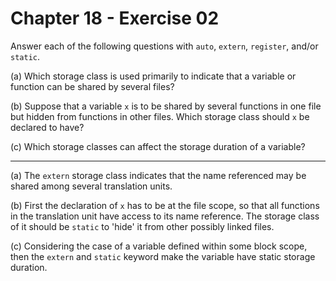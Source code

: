 # Chapter 18 - Exercise 02

Answer each of the following questions with `auto`, `extern`, `register`, and/or `static`.  

(a) 
Which storage class is used primarily to indicate that a variable or function can be shared by several files?  

(b) 
Suppose that a variable `x` is to be shared by several functions in one file but hidden from functions in other files. Which storage class should `x` be declared to have?  

(c) 
Which storage classes can affect the storage duration of a variable?  

---

(a) 
The `extern` storage class indicates that the name referenced may be shared among several translation units.  

(b)
First the declaration of `x` has to be at the file scope, so that all functions in the translation unit have access to its name reference. The storage class of it should be `static` to 'hide' it from other possibly linked files.  

(c)
Considering the case of a variable defined within some block scope, then the `extern` and `static` keyword make the variable have static storage duration.  
